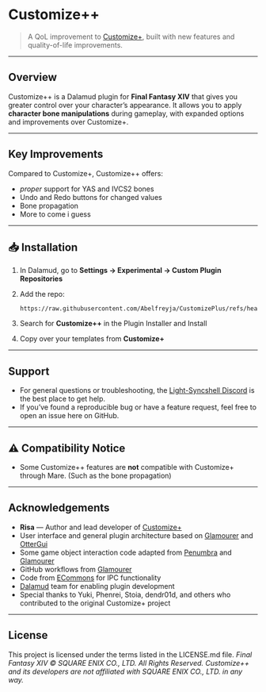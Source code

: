 # Customize++

> A QoL improvement to [Customize+](https://github.com/Aether-Tools/CustomizePlus), built with new features and quality-of-life improvements.

---

## Overview

Customize++ is a Dalamud plugin for **Final Fantasy XIV** that gives you greater control over your character’s appearance.
It allows you to apply **character bone manipulations** during gameplay, with expanded options and improvements over Customize+.

---

## Key Improvements

Compared to Customize+, Customize++ offers:

* *proper* support for YAS and IVCS2 bones
* Undo and Redo buttons for changed values
* Bone propagation
* More to come i guess

---

## 📥 Installation

1. In Dalamud, go to **Settings → Experimental → Custom Plugin Repositories**
2. Add the repo:

   ```
   https://raw.githubusercontent.com/Abelfreyja/CustomizePlus/refs/heads/main/repo.json
   ```
3. Search for **Customize++** in the Plugin Installer and Install
4. Copy over your templates from **Customize+**

---

## Support

* For general questions or troubleshooting, the [Light-Syncshell Discord](https://discord.gg/dsbjcXMnhA) is the best place to get help.
* If you’ve found a reproducible bug or have a feature request, feel free to open an issue here on GitHub.

---

## ⚠ Compatibility Notice

* Some Customize++ features are **not** compatible with Customize+ through Mare. (Such as the bone propagation)

---

## Acknowledgements

* **Risa** — Author and lead developer of [Customize+](https://github.com/Aether-Tools/CustomizePlus)
* User interface and general plugin architecture based on [Glamourer](https://github.com/Ottermandias/Glamourer) and [OtterGui](https://github.com/Ottermandias/OtterGui/)
* Some game object interaction code adapted from [Penumbra](https://github.com/xivdev/Penumbra) and [Glamourer](https://github.com/Ottermandias/Glamourer)
* GitHub workflows from [Glamourer](https://github.com/Ottermandias/Glamourer)
* Code from [ECommons](https://github.com/NightmareXIV/ECommons) for IPC functionality
* [Dalamud](https://github.com/goatcorp/Dalamud) team for enabling plugin development
* Special thanks to Yuki, Phenrei, Stoia, dendr01d, and others who contributed to the original Customize+ project

---

## License

This project is licensed under the terms listed in the LICENSE.md file.
*Final Fantasy XIV © SQUARE ENIX CO., LTD. All Rights Reserved. Customize++ and its developers are not affiliated with SQUARE ENIX CO., LTD. in any way.*
